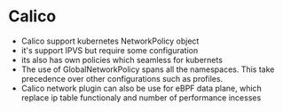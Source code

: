 # Calico

- Calico support kubernetes NetworkPolicy object
- it's support IPVS but require some configuration
- its also has own policies which seamless for kubernets
- The use of GlobalNetworkPolicy spans all the namespaces. This take precedence over other configurations such as profiles.
- Calico network plugin can also be use for eBPF data plane, which replace ip table functionaly and number of performance incesses
